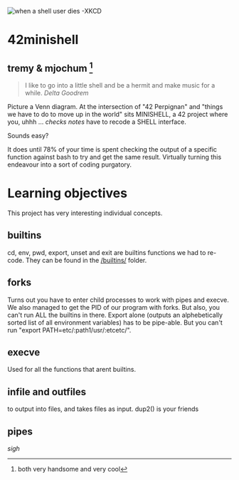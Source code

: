 ![when a shell user dies -XKCD[^1]](https://imgs.xkcd.com/comics/admin_mourning.png)


# 42minishell
## tremy & mjochum [^2]

> I like to go into a little shell and be a hermit and make music for a while.
_Delta Goodrem_

Picture a Venn diagram. At the intersection of "42 Perpignan" and "things we have to do to move up in the world" sits MINISHELL, a 42 project where you, uhhh ... *checks notes* have to recode a SHELL interface.

Sounds easy?

It does until 78% of your time is spent checking the output of a specific function against bash to try and get the same result.
Virtually turning this endeavour into a sort of coding purgatory.

# Learning objectives
This project has very interesting individual concepts.
## builtins
cd, env, pwd, export, unset and exit are builtins functions we had to re-code.
They can be found in the [/builtins/](builtins)
 folder.
## forks
Turns out you have to enter child processes to work with pipes and execve. 
We also managed to get the PID of our program with forks.
But also, you can't run ALL the builtins in there. Export alone (outputs an alphebetically sorted list of all environment variables) has to be pipe-able. But you can't run "export PATH=etc/:path1/usr/:etcetc/".
## execve
Used for all the functions that arent builtins.
## infile and outfiles
to output into files, and takes files as input.
dup2() is your friends
## pipes
*sigh*

[^1]:https://xkcd.com/686/
[^2]:both very handsome and very cool

